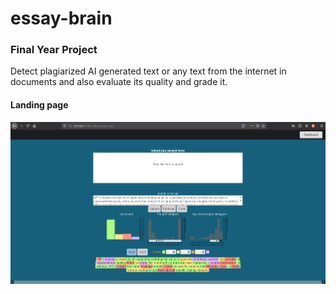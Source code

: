 # essay-brain
### Final Year Project
Detect plagiarized AI generated text or any text from the internet in documents and also evaluate its quality and grade it.

#### Landing page
![](./dashboard.png)

